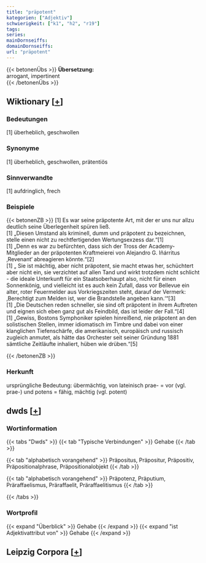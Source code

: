 ```yaml
---
title: "präpotent"
kategorien: ["Adjektiv"]
schwierigkeit: ["k1", "h2", "r19"]
tags:
series:
mainDornseiffs:
domainDornseiffs:
url: "präpotent"
---
```


{{< betonenÜbs >}}
**Übersetzung:**  
arrogant, impertinent  
{{< /betonenÜbs >}}

## Wiktionary [[+](https://de.wiktionary.org/wiki/präpotent)]

### Bedeutungen
[1] überheblich, geschwollen  

### Synonyme
[1] überheblich, geschwollen, prätentiös  

### Sinnverwandte
[1] aufdringlich, frech  

### Beispiele
{{< betonenZB >}}
[1] Es war seine präpotente Art, mit der er uns nur allzu deutlich seine Überlegenheit spüren ließ.  
[1] „Diesen Umstand als kriminell, dumm und präpotent zu bezeichnen, stelle einen nicht zu rechtfertigenden Wertungsexzess dar.“[1]  
[1] „Denn es war zu befürchten, dass sich der Tross der Academy-Mitglieder an der präpotenten Kraftmeierei von Alejandro G. Iñárritus ‚Revenant‘ abreagieren könnte.“[2]  
[1] „ Sie ist mächtig, aber nicht präpotent, sie macht etwas her, schüchtert aber nicht ein, sie verzichtet auf allen Tand und wirkt trotzdem nicht schlicht - die ideale Unterkunft für ein Staatsoberhaupt also, nicht für einen Sonnenkönig, und vielleicht ist es auch kein Zufall, dass vor Bellevue ein alter, roter Feuermelder aus Vorkriegszeiten steht, darauf der Vermerk: ‚Berechtigt zum Melden ist, wer die Brandstelle angeben kann.‘“[3]  
[1] „Die Deutschen reden schneller, sie sind oft präpotent in ihrem Auftreten und eignen sich eben ganz gut als Feindbild, das ist leider der Fall.“[4]  
[1] „Gewiss, Bostons Symphoniker spielen hinreißend, nie präpotent an den solistischen Stellen, immer idiomatisch im Timbre und dabei von einer klanglichen Tiefenschärfe, die amerikanisch, europäisch und russisch zugleich anmutet, als hätte das Orchester seit seiner Gründung 1881 sämtliche Zeitläufte inhaliert, hüben wie drüben.“[5]  

{{< /betonenZB >}}
### Herkunft
ursprüngliche Bedeutung: übermächtig, von lateinisch prae- = vor (vgl. prae-) und potens = fähig, mächtig (vgl. potent)  



## dwds [[+](https://www.dwds.de/wb/präpotent)]

### Wortinformation
{{< tabs "Dwds" >}}
{{< tab "Typische Verbindungen" >}}
Gehabe
{{< /tab >}}

{{< tab "alphabetisch vorangehend" >}}
Präpositus, Präpositur, Präpositiv, Präpositionalphrase, Präpositionalobjekt
{{< /tab >}}

{{< tab "alphabetisch vorangehend" >}}
Präpotenz, Präputium, Präraffaelismus, Präraffaelit, Präraffaelitismus
{{< /tab >}}

{{< /tabs >}}

### Wortprofil
{{< expand "Überblick" >}} Gehabe {{< /expand >}}
{{< expand "ist Adjektivattribut von" >}} Gehabe {{< /expand >}}

## Leipzig Corpora [[+](https://corpora.uni-leipzig.de/en/res?word=präpotent&corpusId=deu_newscrawl-public_2018)]

